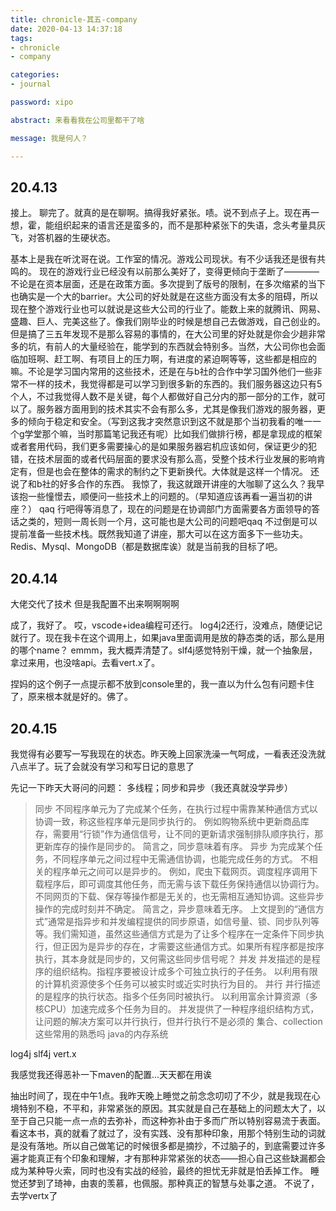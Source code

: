 ```yaml
---
title: chronicle-其五-company
date: 2020-04-13 14:37:18
tags: 
- chronicle
- company

categories:
- journal

password: xipo

abstract: 来看看我在公司里都干了啥

message: 我是何人？

---
```

## 20.4.13
接上。
聊完了。就真的是在聊啊。搞得我好紧张。啧。说不到点子上。现在再一想，霍，能组织起来的语言还是蛮多的，而不是那种紧张下的失语，念头考量具灰飞，对答机器的生硬状态。

基本上是我在听沈哥在说。工作室的情况。游戏公司现状。有不少话我还是很有共鸣的。
现在的游戏行业已经没有以前那么美好了，变得更倾向于垄断了————不论是在资本层面，还是在政策方面。多次提到了版号的限制，在多次缩紧的当下也确实是一个大的barrier。大公司的好处就是在这些方面没有太多的阻碍，所以现在整个游戏行业也可以就说是这些大公司的行业了。能数上来的就腾讯、网易、盛趣、巨人、完美这些了。像我们刚毕业的时候是想自己去做游戏，自己创业的。但是搞了三五年发现不是那么容易的事情的，在大公司里的好处就是你会少趟非常多的坑，有前人的大量经验在，能学到的东西就会特别多。当然，大公司你也会面临加班啊、赶工啊、有项目上的压力啊，有进度的紧迫啊等等，这些都是相应的嘛。不论是学习国内常用的这些技术，还是在与b社的合作中学习国外他们一些非常不一样的技术，我觉得都是可以学习到很多新的东西的。我们服务器这边只有5个人，不过我觉得人数不是关键，每个人都做好自己分内的那一部分的工作，就可以了。服务器方面用到的技术其实不会有那么多，尤其是像我们游戏的服务器，更多的倾向于稳定和安全。（写到这我才突然意识到这不就是那个当初我看的唯一一个g学堂那个嘛，当时那篇笔记我还有呢）比如我们做排行榜，都是拿现成的框架或者套用代码，我们更多需要操心的是如果服务器宕机应该如何，保证更少的犯错，在技术层面的或者代码层面的要求没有那么高，受整个技术行业发展的影响肯定有，但是也会在整体的需求的制约之下更新换代。大体就是这样一个情况。
还说了和b社的好多合作的东西。
我惊了，我这就跟开讲座的大咖聊了这么久？我早该抱一些憧憬去，顺便问一些技术上的问题的。（早知道应该再看一遍当初的讲座？）
qaq
行吧得等消息了，现在的问题是在协调部门方面需要各方面领导的答话之类的，短则一周长则一个月，这可能也是大公司的问题吧qaq
不过倒是可以提前准备一些技术栈。既然我知道了讲座，那大可以在这方面多下一些功夫。Redis、Mysql、MongoDB（都是数据库诶）就是当前我的目标了吧。

## 20.4.14
大佬交代了技术
但是我配置不出来啊啊啊啊

成了，我好了。
哎，vscode+idea编程可还行。
log4j2还行，没难点，随便记记就行了。现在我卡在这个调用上，如果java里面调用是放的静态类的话，那么是用的哪个name？
emmm，我大概弄清楚了。slf4j感觉特别干燥，就一个抽象层，拿过来用，也没啥api。去看vert.x了。

捏妈的这个例子一点提示都不放到console里的，我一直以为什么包有问题卡住了，原来根本就是好的。佛了。

## 20.4.15
我觉得有必要写一写我现在的状态。昨天晚上回家洗澡一气呵成，一看表还没洗就八点半了。玩了会就没有学习和写日记的意思了

先记一下昨天大哥问的问题：
多线程；同步和异步（我还真就没学异步）
>同步 不同程序单元为了完成某个任务，在执行过程中需靠某种通信方式以协调一致，称这些程序单元是同步执行的。 例如购物系统中更新商品库存，需要用“行锁”作为通信信号，让不同的更新请求强制排队顺序执行，那更新库存的操作是同步的。 简言之，同步意味着有序。
>异步 为完成某个任务，不同程序单元之间过程中无需通信协调，也能完成任务的方式。 不相关的程序单元之间可以是异步的。 例如，爬虫下载网页。调度程序调用下载程序后，即可调度其他任务，而无需与该下载任务保持通信以协调行为。不同网页的下载、保存等操作都是无关的，也无需相互通知协调。这些异步操作的完成时刻并不确定。 简言之，异步意味着无序。 上文提到的“通信方式”通常是指异步和并发编程提供的同步原语，如信号量、锁、同步队列等等。我们需知道，虽然这些通信方式是为了让多个程序在一定条件下同步执行，但正因为是异步的存在，才需要这些通信方式。如果所有程序都是按序执行，其本身就是同步的，又何需这些同步信号呢？
>并发 并发描述的是程序的组织结构。指程序要被设计成多个可独立执行的子任务。 以利用有限的计算机资源使多个任务可以被实时或近实时执行为目的。 
>并行 并行描述的是程序的执行状态。指多个任务同时被执行。 以利用富余计算资源（多核CPU）加速完成多个任务为目的。 并发提供了一种程序组织结构方式，让问题的解决方案可以并行执行，但并行执行不是必须的
集合、collection这些常用的熟悉吗
java的内存系统

log4j slf4j vert.x


我感觉我还得恶补一下maven的配置...天天都在用诶

抽出时间了，现在中午1点。我昨天晚上睡觉之前念念叨叨了不少，就是我现在心境特别不稳，不平和，非常紧张的原因。其实就是自己在基础上的问题太大了，以至于自己只能一点一点的去弥补，而这种弥补由于多而广所以特别容易流于表面。看这本书，真的就看了就过了，没有实践、没有那种印象，用那个特别生动的词就是没有落地。所以自己做笔记的时候很多都是摘抄，不过脑子的，到底需要过许多遍才能真正有个印象和理解，才有那种非常紧张的状态——担心自己这些缺漏都会成为某种导火索，同时也没有实战的经验，最终的担忧无非就是怕丢掉工作。
睡觉还梦到了琦神，由衷的羡慕，也佩服。那种真正的智慧与处事之道。
不说了，去学vertx了

